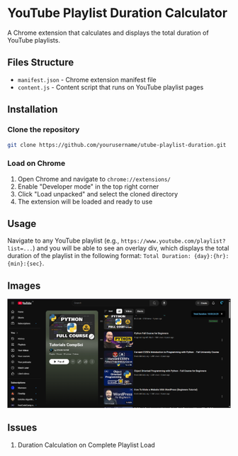 # YouTube Playlist Duration Calculator

A Chrome extension that calculates and displays the total duration of YouTube playlists.

## Files Structure

- `manifest.json` - Chrome extension manifest file
- `content.js` - Content script that runs on YouTube playlist pages

## Installation

### Clone the repository

```bash
git clone https://github.com/yourusername/utube-playlist-duration.git
```

### Load on Chrome

1. Open Chrome and navigate to `chrome://extensions/`
2. Enable "Developer mode" in the top right corner
3. Click "Load unpacked" and select the cloned directory
4. The extension will be loaded and ready to use

## Usage

Navigate to any YouTube playlist (e.g., `https://www.youtube.com/playlist?list=...`) and you will be able to see an overlay div, which displays the total duration of the playlist in the following format: `Total Duration: {day}:{hr}:{min}:{sec}`.

## Images
![Sample ScreenShot](image.png)

## Issues 

1. Duration Calculation on Complete Playlist Load
